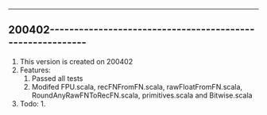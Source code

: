 ----------------------------------------------------------------
200402----------------------------------------------------------
----------------------------------------------------------------
1.	This version is created on 200402
2.	Features:
	1.	Passed all tests
	2.	Modifed FPU.scala, recFNFromFN.scala, rawFloatFromFN.scala, RoundAnyRawFNToRecFN.scala, primitives.scala and Bitwise.scala
3.	Todo:
	1.	


